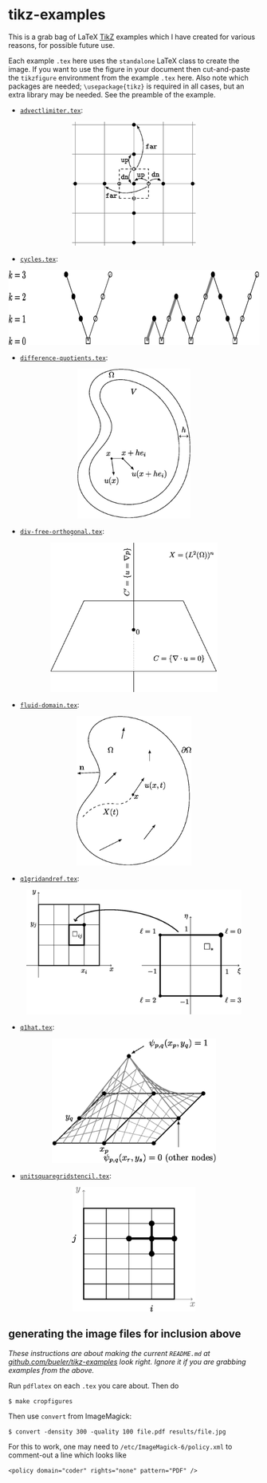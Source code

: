 # tikz-examples

This is a grab bag of LaTeX [TikZ](https://texample.net/tikz/) examples which I have created for various reasons, for possible future use.

Each example `.tex` here uses the `standalone` LaTeX class to create the image.  If you want to use the figure in your document then cut-and-paste the `tikzfigure` environment from the example `.tex` here.  Also note which packages are needed; `\usepackage{tikz}` is required in all cases, but an extra library may be needed.  See the preamble of the example.

* [`advectlimiter.tex`](advectlimiter.tex):
<p align="center">
  <img src="results/advectlimiter.jpg" height="250" /img> </a>
</p>

* [`cycles.tex`](cycles.tex):
<p align="center">
  <img src="results/cycles.jpg" height="150" /img> </a>
</p>

* [`difference-quotients.tex`](difference-quotients.tex):
<p align="center">
  <img src="results/difference-quotients.jpg" height="300" /img> </a>
</p>

* [`div-free-orthogonal.tex`](div-free-orthogonal.tex):
<p align="center">
  <img src="results/div-free-orthogonal.jpg" height="300" /img> </a>
</p>

* [`fluid-domain.tex`](fluid-domain.tex):
<p align="center">
  <img src="results/fluid-domain.jpg" height="300" /img> </a>
</p>

* [`q1gridandref.tex`](q1gridandref.tex):
<p align="center">
  <img src="results/q1gridandref.jpg" height="250" /img> </a>
</p>

* [`q1hat.tex`](q1hat.tex):
<p align="center">
  <img src="results/q1hat.jpg" height="250" /img> </a>
</p>

* [`unitsquaregridstencil.tex`](unitsquaregridstencil.tex):
<p align="center">
  <img src="results/unitsquaregridstencil.jpg" height="250" /img> </a>
</p>

## generating the image files for inclusion above

<i>These instructions are about making the current `README.md` at [github.com/bueler/tikz-examples](https://github.com/bueler/tikz-examples) look right.  Ignore it if you are grabbing examples from the above.</i>

Run `pdflatex` on each `.tex` you care about.  Then do

    $ make cropfigures

Then use `convert` from ImageMagick:

    $ convert -density 300 -quality 100 file.pdf results/file.jpg

For this to work, one may need to `/etc/ImageMagick-6/policy.xml` to comment-out a line which looks like

    <policy domain="coder" rights="none" pattern="PDF" />
